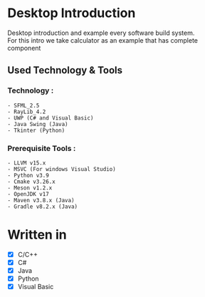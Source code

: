 # Desktop Introduction
Desktop introduction and example every software build system. <br>
For this intro we take calculator as an example that has complete component
<br>

## Used Technology & Tools
### Technology :
```
- SFML_2.5
- RayLib_4.2
- UWP (C# and Visual Basic)
- Java Swing (Java)
- Tkinter (Python)
```

### Prerequisite Tools :
```
- LLVM v15.x
- MSVC (For windows Visual Studio)
- Python v3.9
- Cmake v3.26.x
- Meson v1.2.x
- OpenJDK v17
- Maven v3.8.x (Java)
- Gradle v8.2.x (Java)
```

# Written in
- [x] C/C++
- [x] C#
- [x] Java
- [x] Python
- [x] Visual Basic
